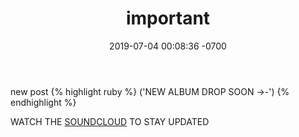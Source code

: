 ﻿---
layout: default
intro: true
title:  "important"
date:   2019-07-04 00:08:36 -0700
tag: updates
---
new post
{% highlight ruby %}
('NEW ALBUM DROP SOON ->-')
{% endhighlight %}

WATCH THE [SOUNDCLOUD] TO STAY UPDATED

[soundcloud]: https://soundcloud.com/user-515578717-826811804